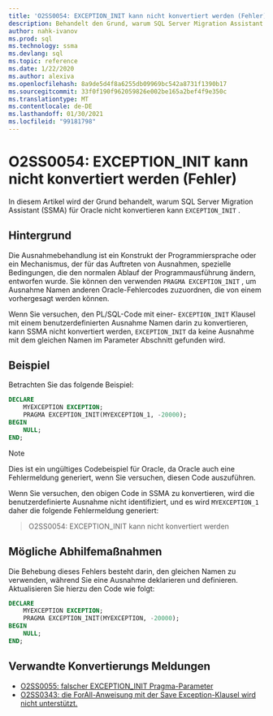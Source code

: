 ```yaml
---
title: 'O2SS0054: EXCEPTION_INIT kann nicht konvertiert werden (Fehler)'
description: Behandelt den Grund, warum SQL Server Migration Assistant (SSMA) für Oracle EXCEPTION_INIT-Error Message O2SS0054 nicht konvertieren kann.
author: nahk-ivanov
ms.prod: sql
ms.technology: ssma
ms.devlang: sql
ms.topic: reference
ms.date: 1/22/2020
ms.author: alexiva
ms.openlocfilehash: 8a9de5d4f8a6255db09969bc542a8731f1390b17
ms.sourcegitcommit: 33f0f190f962059826e002be165a2bef4f9e350c
ms.translationtype: MT
ms.contentlocale: de-DE
ms.lasthandoff: 01/30/2021
ms.locfileid: "99181798"
---
```

# <a name="o2ss0054-unable-to-convert-exception_init-error"></a>O2SS0054: EXCEPTION_INIT kann nicht konvertiert werden (Fehler)

In diesem Artikel wird der Grund behandelt, warum SQL Server Migration Assistant (SSMA) für Oracle nicht konvertieren kann `EXCEPTION_INIT` .

## <a name="background"></a>Hintergrund

Die Ausnahmebehandlung ist ein Konstrukt der Programmiersprache oder ein Mechanismus, der für das Auftreten von Ausnahmen, spezielle Bedingungen, die den normalen Ablauf der Programmausführung ändern, entworfen wurde. Sie können den verwenden `PRAGMA EXCEPTION_INIT` , um Ausnahme Namen anderen Oracle-Fehlercodes zuzuordnen, die von einem vorhergesagt werden können.

Wenn Sie versuchen, den PL/SQL-Code mit einer- `EXCEPTION_INIT` Klausel mit einem benutzerdefinierten Ausnahme Namen darin zu konvertieren, kann SSMA nicht konvertiert werden, `EXCEPTION_INIT` da keine Ausnahme mit dem gleichen Namen im Parameter Abschnitt gefunden wird.

## <a name="example"></a>Beispiel

Betrachten Sie das folgende Beispiel:

```sql
DECLARE
    MYEXCEPTION EXCEPTION;
    PRAGMA EXCEPTION_INIT(MYEXCEPTION_1, -20000);
BEGIN
    NULL;
END;
```

> [!NOTE]
> Dies ist ein ungültiges Codebeispiel für Oracle, da Oracle auch eine Fehlermeldung generiert, wenn Sie versuchen, diesen Code auszuführen.

Wenn Sie versuchen, den obigen Code in SSMA zu konvertieren, wird die benutzerdefinierte Ausnahme nicht identifiziert, und es wird `MYEXCEPTION_1` daher die folgende Fehlermeldung generiert:

> O2SS0054: EXCEPTION_INIT kann nicht konvertiert werden

## <a name="possible-remedies"></a>Mögliche Abhilfemaßnahmen

Die Behebung dieses Fehlers besteht darin, den gleichen Namen zu verwenden, während Sie eine Ausnahme deklarieren und definieren. Aktualisieren Sie hierzu den Code wie folgt:

```sql
DECLARE
    MYEXCEPTION EXCEPTION;
    PRAGMA EXCEPTION_INIT(MYEXCEPTION, -20000);
BEGIN
    NULL;
END;
```

## <a name="related-conversion-messages"></a>Verwandte Konvertierungs Meldungen

* [O2SS0055: falscher EXCEPTION_INIT Pragma-Parameter](o2ss0055.md)
* [O2SS0343: die ForAll-Anweisung mit der Save Exception-Klausel wird nicht unterstützt.](o2ss0343.md)

